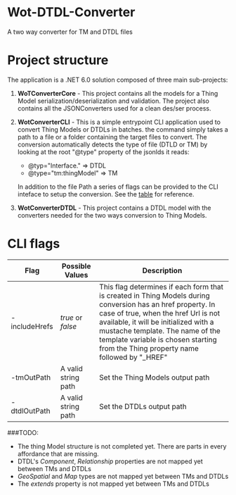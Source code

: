 # Wot-DTDL-Converter
A two way converter for TM and DTDL files

# Project structure
The application is a .NET 6.0  solution composed of three main sub-projects:
1. **WoTConverterCore** - This project contains all the models for a Thing Model serialization/deserialization and validation. The project also contains all the JSONConverters used for a clean des/ser process.
2. **WotConverterCLI** - This is a simple entrypoint CLI application used to convert Thing Models or DTDLs in batches. the command simply takes a path to a file or a folder containing the target files to convert.
   The conversion automatically detects the type of file (DTLD or TM) by looking at the root "@type" property of the jsonlds it reads:
   - @typ="Interface." => DTDL
   - @type="tm:thingModel" => TM  

   In addition to the file Path a series of flags can be provided to the CLI inteface to setup the conversion.
   See the [table](#cli-flags) for reference.
3. **WotConverterDTDL** - This project contains a DTDL model with the converters needed for the two ways conversion to Thing Models.


# CLI flags

| **Flag**      | **Possible Values** | **Description**                                                                                                                                                                                                                                                                                                            |
|---------------|---------------------|----------------------------------------------------------------------------------------------------------------------------------------------------------------------------------------------------------------------------------------------------------------------------------------------------------------------------|
| -includeHrefs | _true_ or _false_   | This flag determines if each form that is created in Thing Models during conversion has an href property. In case of true, when the href Url is not available, it will be initialized with a mustache template. The name of the template variable is chosen starting from the Thing property name followed by "_HREF"      |
| -tmOutPath    | A valid string path | Set the Thing Models output path                                                                                                                                                                                                                                                                                           |
| -dtdlOutPath  | A valid string path | Set the DTDLs output path                                                                                                                                                                                                                                                                                                  |


###TODO: 
- The thing Model structure is not completed yet. There are parts in every affordance that are missing.
- DTDL's *Component*, *Relationship* properties are not mapped yet between TMs and DTDLs
- *GeoSpatial* and *Map* types are not mapped yet between TMs and DTDLs
- The *extends* property is not mapped yet between TMs and DTDLs
